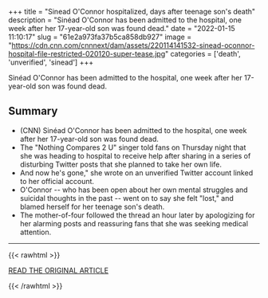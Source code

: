 +++
title = "Sinead O'Connor hospitalized, days after teenage son's death"
description = "Sinéad O'Connor has been admitted to the hospital, one week after her 17-year-old son was found dead."
date = "2022-01-15 11:10:17"
slug = "61e2a973fa37b5ca858db927"
image = "https://cdn.cnn.com/cnnnext/dam/assets/220114141532-sinead-oconnor-hospital-file-restricted-020120-super-tease.jpg"
categories = ['death', 'unverified', 'sinead']
+++

Sinéad O'Connor has been admitted to the hospital, one week after her 17-year-old son was found dead.

## Summary

- (CNN) Sinéad O'Connor has been admitted to the hospital, one week after her 17-year-old son was found dead.
- The "Nothing Compares 2 U" singer told fans on Thursday night that she was heading to hospital to receive help after sharing in a series of disturbing Twitter posts that she planned to take her own life.
- And now he's gone," she wrote on an unverified Twitter account linked to her official account.
- O'Connor -- who has been open about her own mental struggles and suicidal thoughts in the past -- went on to say she felt "lost," and blamed herself for her teenage son's death.
- The mother-of-four followed the thread an hour later by apologizing for her alarming posts and reassuring fans that she was seeking medical attention.

---

{{< rawhtml >}}
  <p class="article-category">
    <a target="_blank" href="https://www.cnn.com/2022/01/14/entertainment/sinead-oconnor-hospital-intl-scli/index.html">READ THE ORIGINAL ARTICLE</a>
  </p>
{{< /rawhtml >}}
